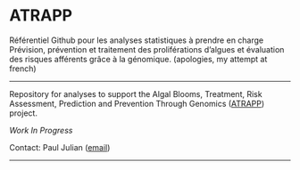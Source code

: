 
<!-- README.md is generated from README.Rmd. Please edit that file -->

# ATRAPP

Référentiel Github pour les analyses statistiques à prendre en charge
Prévision, prévention et traitement des proliférations d’algues et
évaluation des risques afférents grâce à la génomique. (apologies, my
attempt at french)

------------------------------------------------------------------------

Repository for analyses to support the Algal Blooms, Treatment, Risk
Assessment, Prediction and Prevention Through Genomics
([ATRAPP](https://sebastiensauve.com/atrapp/)) project.

*Work In Progress*

Contact: Paul Julian ([email](mailto:pauljulianphd@gmail.com))

------------------------------------------------------------------------
